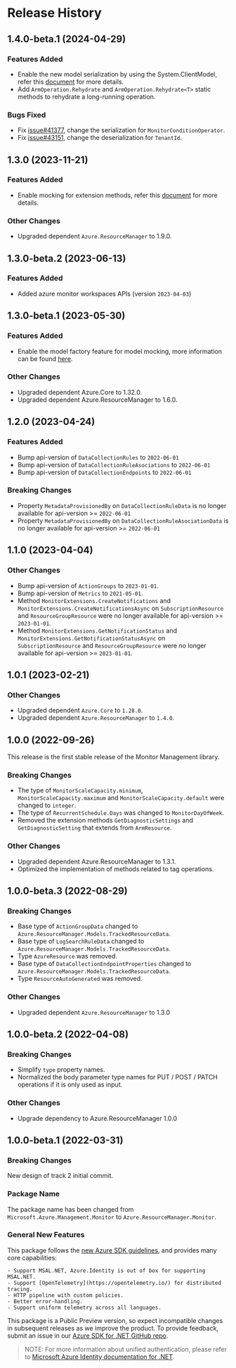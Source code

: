 # Release History

## 1.4.0-beta.1 (2024-04-29)

### Features Added

- Enable the new model serialization by using the System.ClientModel, refer this [document](https://aka.ms/azsdk/net/mrw) for more details.
- Add `ArmOperation.Rehydrate` and `ArmOperation.Rehydrate<T>` static methods to rehydrate a long-running operation.

### Bugs Fixed

- Fix [issue#41377](https://github.com/Azure/azure-sdk-for-net/issues/41377), change the serialization for `MonitorConditionOperator`.
- Fix [issue#43151](https://github.com/Azure/azure-sdk-for-net/issues/43151), change the deserialization for `TenantId`.

## 1.3.0 (2023-11-21)

### Features Added

- Enable mocking for extension methods, refer this [document](https://aka.ms/azsdk/net/mocking) for more details.

### Other Changes

- Upgraded dependent `Azure.ResourceManager` to 1.9.0.

## 1.3.0-beta.2 (2023-06-13)

### Features Added

- Added azure monitor workspaces APIs (version `2023-04-03`)

## 1.3.0-beta.1 (2023-05-30)

### Features Added

- Enable the model factory feature for model mocking, more information can be found [here](https://azure.github.io/azure-sdk/dotnet_introduction.html#dotnet-mocking-factory-builder).

### Other Changes

- Upgraded dependent Azure.Core to 1.32.0.
- Upgraded dependent Azure.ResourceManager to 1.6.0.

## 1.2.0 (2023-04-24)

### Features Added

- Bump api-version of `DataCollectionRules` to `2022-06-01`
- Bump api-version of `DataCollectionRuleAsociations` to `2022-06-01`
- Bump api-version of `DataCollectionEndpoints` to `2022-06-01`

### Breaking Changes

- Property `MetadataProvisionedBy` on `DataCollectionRuleData` is no longer available for api-version >= `2022-06-01`
- Property `MetadataProvisionedBy` on `DataCollectionRuleAsociationData` is no longer available for api-version >= `2022-06-01`

## 1.1.0 (2023-04-04)

### Other Changes

- Bump api-version of `ActionGroups` to `2023-01-01`.
- Bump api-version of `Metrics` to `2021-05-01`.
- Method `MonitorExtensions.CreateNotifications` and `MonitorExtensions.CreateNotificationsAsync` on `SubscriptionResource` and `ResourceGroupResource` were no longer available for api-version >= `2023-01-01`.
- Method `MonitorExtensions.GetNotificationStatus` and `MonitorExtensions.GetNotificationStatusAsync` on `SubscriptionResource` and `ResourceGroupResource` were no longer available for api-version >= `2023-01-01`.

## 1.0.1 (2023-02-21)

### Other Changes

- Upgraded dependent `Azure.Core` to `1.28.0`.
- Upgraded dependent `Azure.ResourceManager` to `1.4.0`.

## 1.0.0 (2022-09-26)

This release is the first stable release of the Monitor Management library.

### Breaking Changes

- The type of `MonitorScaleCapacity.minimum`, `MonitorScaleCapacity.maximum` and `MonitorScaleCapacity.default` were changed to `integer`.
- The type of `RecurrentSchedule.Days` was changed to `MonitorDayOfWeek`.
- Removed the extension methods `GetDiagnosticSettings` and `GetDiagnosticSetting` that extends from `ArmResource`.

### Other Changes

- Upgraded dependent Azure.ResourceManager to 1.3.1.
- Optimized the implementation of methods related to tag operations.

## 1.0.0-beta.3 (2022-08-29)

### Breaking Changes

- Base type of `ActionGroupData` changed to `Azure.ResourceManager.Models.TrackedResourceData`.
- Base type of `LogSearchRuleData` changed to `Azure.ResourceManager.Models.TrackedResourceData`.
- Type `AzureResource` was removed.
- Base type of `DataCollectionEndpointProperties` changed to `Azure.ResourceManager.Models.TrackedResourceData`.
- Type `ResourceAutoGenerated` was removed.

### Other Changes

- Upgraded dependent `Azure.ResourceManager` to 1.3.0

## 1.0.0-beta.2 (2022-04-08)

### Breaking Changes

- Simplify `type` property names.
- Normalized the body parameter type names for PUT / POST / PATCH operations if it is only used as input.

### Other Changes

- Upgrade dependency to Azure.ResourceManager 1.0.0

## 1.0.0-beta.1 (2022-03-31)

### Breaking Changes

New design of track 2 initial commit.

### Package Name

The package name has been changed from `Microsoft.Azure.Management.Monitor` to `Azure.ResourceManager.Monitor`.

### General New Features
This package follows the [new Azure SDK guidelines](https://azure.github.io/azure-sdk/general_introduction.html), and provides many core capabilities:

    - Support MSAL.NET, Azure.Identity is out of box for supporting MSAL.NET.
    - Support [OpenTelemetry](https://opentelemetry.io/) for distributed tracing.
    - HTTP pipeline with custom policies.
    - Better error-handling.
    - Support uniform telemetry across all languages.

This package is a Public Preview version, so expect incompatible changes in subsequent releases as we improve the product. To provide feedback, submit an issue in our [Azure SDK for .NET GitHub repo](https://github.com/Azure/azure-sdk-for-net/issues).

> NOTE: For more information about unified authentication, please refer to [Microsoft Azure Identity documentation for .NET](https://docs.microsoft.com//dotnet/api/overview/azure/identity-readme?view=azure-dotnet).
